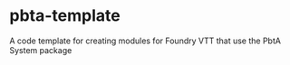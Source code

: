 # pbta-template
A code template for creating modules for Foundry VTT that use the PbtA System package
